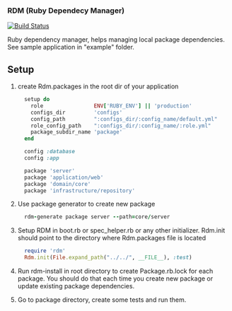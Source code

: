 ### RDM (Ruby Dependecy Manager)


[![Build Status](https://api.travis-ci.org/ddd-ruby/rdm.svg?branch=master)](http://travis-ci.org/ddd-ruby/rdm)


Ruby dependency manager, helps managing local package dependencies.
See sample application in "example" folder.


## Setup
1. create Rdm.packages in the root dir of your application
    ```ruby
      setup do
        role                ENV['RUBY_ENV'] || 'production'
        configs_dir         'configs'
        config_path         ":configs_dir/:config_name/default.yml"
        role_config_path    ":configs_dir/:config_name/:role.yml"
        package_subdir_name 'package'
      end

      config :database
      config :app

      package 'server'
      package 'application/web'
      package 'domain/core'
      package 'infrastructure/repository'
    ```

1. Use package generator to create new package

    ```ruby
      rdm-generate package server --path=core/server
    ```

1. Setup RDM in boot.rb or spec_helper.rb or any other initializer. Rdm.init should point to the directory where Rdm.packages file is located

    ```ruby
      require 'rdm'
      Rdm.init(File.expand_path("../../", __FILE__), :test)
    ```

1. Run rdm-install in root directory to create Package.rb.lock for each package. You should do that each time you create new package or update existing package dependencies.

1. Go to package directory, create some tests and run them.
